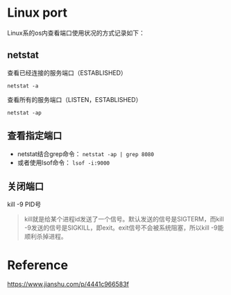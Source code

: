 # Linux port
Linux系的os内查看端口使用状况的方式记录如下：
## netstat

查看已经连接的服务端口（ESTABLISHED）

`netstat -a`

查看所有的服务端口（LISTEN，ESTABLISHED）

`netstat -ap`

## 查看指定端口
- netstat结合grep命令：
`netstat -ap | grep 8080`
- 或者使用lsof命令：
`lsof -i:9000`

## 关闭端口
kill -9 PID号

> kill就是给某个进程id发送了一个信号。默认发送的信号是SIGTERM，而kill -9发送的信号是SIGKILL，即exit。exit信号不会被系统阻塞，所以kill -9能顺利杀掉进程。

# Reference
https://www.jianshu.com/p/4441c966583f